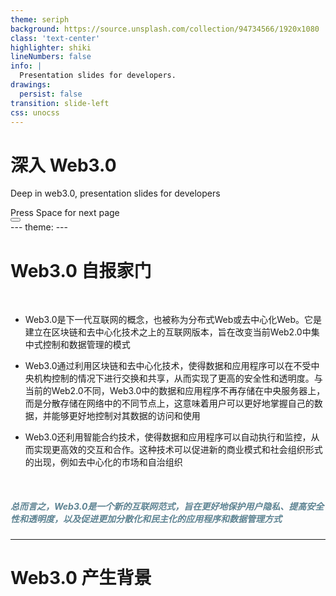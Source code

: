 ```yaml
---
theme: seriph
background: https://source.unsplash.com/collection/94734566/1920x1080
class: 'text-center'
highlighter: shiki
lineNumbers: false
info: |
  Presentation slides for developers.
drawings:
  persist: false
transition: slide-left
css: unocss
---
```


# 深入 Web3.0

Deep in web3.0, presentation slides for developers

<div class="pt-12">
  <span @click="$slidev.nav.next" class="px-2 py-1 rounded cursor-pointer" hover="bg-white bg-opacity-10">
    Press Space for next page <carbon:arrow-right class="inline"/>
  </span>
</div>

<div class="abs-br m-6 flex gap-2">
  <button @click="$slidev.nav.openInEditor()" title="Open in Editor" class="text-xl slidev-icon-btn opacity-50 !border-none !hover:text-white">
    <carbon:edit />
  </button>
  <a href="https://github.com/gacdu/web3-deepin" target="_blank" alt="GitHub"
    class="text-xl slidev-icon-btn opacity-50 !border-none !hover:text-white">
    <carbon-logo-github />
  </a>
</div>
---
theme:
---

# Web3.0 自报家门

<br>

<v-clicks>

- Web3.0是下一代互联网的概念，也被称为分布式Web或去中心化Web。它是建立在区块链和去中心化技术之上的互联网版本，旨在改变当前Web2.0中集中式控制和数据管理的模式


- Web3.0通过利用区块链和去中心化技术，使得数据和应用程序可以在不受中央机构控制的情况下进行交换和共享，从而实现了更高的安全性和透明度。与当前的Web2.0不同，Web3.0中的数据和应用程序不再存储在中央服务器上，而是分散存储在网络中的不同节点上，这意味着用户可以更好地掌握自己的数据，并能够更好地控制对其数据的访问和使用

- Web3.0还利用智能合约技术，使得数据和应用程序可以自动执行和监控，从而实现更高效的交互和合作。这种技术可以促进新的商业模式和社会组织形式的出现，例如去中心化的市场和自治组织
</v-clicks>

<br>

<style>
  h5 {
    color: #5d8392;
    font-weight: bolder;
  }
</style>

<v-clicks>
<h5>总而言之，Web3.0是一个新的互联网范式，旨在更好地保护用户隐私、提高安全性和透明度，以及促进更加分散化和民主化的应用程序和数据管理方式</h5>
</v-clicks>


---

# Web3.0 产生背景